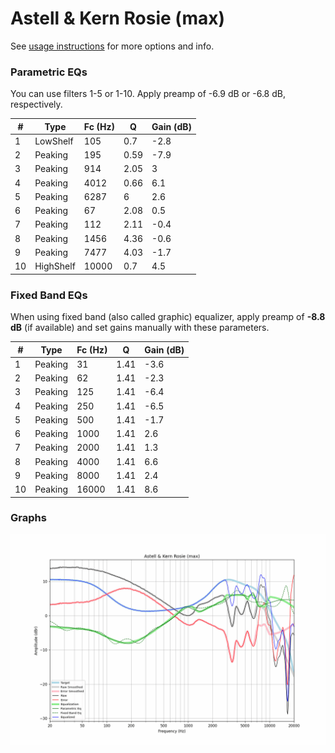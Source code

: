 # Astell & Kern Rosie (max)
See [usage instructions](https://github.com/jaakkopasanen/AutoEq#usage) for more options and info.

### Parametric EQs
You can use filters 1-5 or 1-10. Apply preamp of -6.9 dB or -6.8 dB, respectively.

|   # | Type      |   Fc (Hz) |    Q |   Gain (dB) |
|-----|-----------|-----------|------|-------------|
|   1 | LowShelf  |       105 | 0.7  |        -2.8 |
|   2 | Peaking   |       195 | 0.59 |        -7.9 |
|   3 | Peaking   |       914 | 2.05 |         3   |
|   4 | Peaking   |      4012 | 0.66 |         6.1 |
|   5 | Peaking   |      6287 | 6    |         2.6 |
|   6 | Peaking   |        67 | 2.08 |         0.5 |
|   7 | Peaking   |       112 | 2.11 |        -0.4 |
|   8 | Peaking   |      1456 | 4.36 |        -0.6 |
|   9 | Peaking   |      7477 | 4.03 |        -1.7 |
|  10 | HighShelf |     10000 | 0.7  |         4.5 |

### Fixed Band EQs
When using fixed band (also called graphic) equalizer, apply preamp of **-8.8 dB** (if available) and set gains manually with these parameters.

|   # | Type    |   Fc (Hz) |    Q |   Gain (dB) |
|-----|---------|-----------|------|-------------|
|   1 | Peaking |        31 | 1.41 |        -3.6 |
|   2 | Peaking |        62 | 1.41 |        -2.3 |
|   3 | Peaking |       125 | 1.41 |        -6.4 |
|   4 | Peaking |       250 | 1.41 |        -6.5 |
|   5 | Peaking |       500 | 1.41 |        -1.7 |
|   6 | Peaking |      1000 | 1.41 |         2.6 |
|   7 | Peaking |      2000 | 1.41 |         1.3 |
|   8 | Peaking |      4000 | 1.41 |         6.6 |
|   9 | Peaking |      8000 | 1.41 |         2.4 |
|  10 | Peaking |     16000 | 1.41 |         8.6 |

### Graphs
![](./Astell%20&%20Kern%20Rosie%20(max).png)
